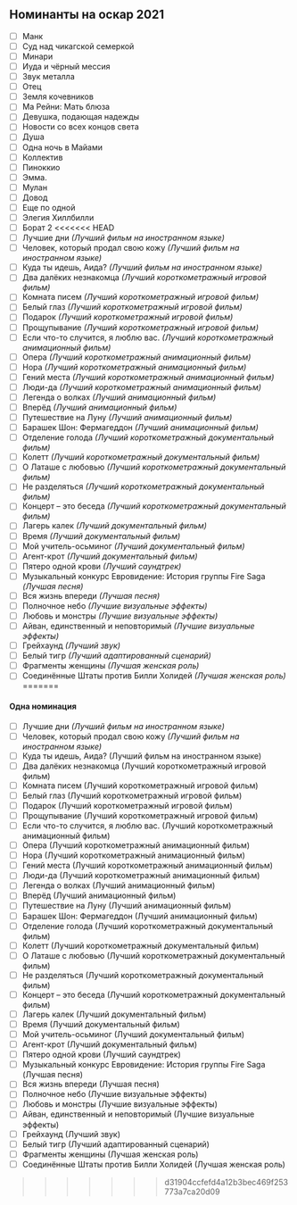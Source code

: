 ## Номинанты на оскар 2021 
- [ ] Манк
- [ ] Суд над чикагской семеркой
- [ ] Минари
- [ ] Иуда и чёрный мессия
- [ ] Звук металла
- [ ] Отец
- [ ] Земля кочевников
- [ ] Ма Рейни: Мать блюза
- [ ] Девушка, подающая надежды
- [ ] Новости со всех концов света
- [ ] Душа
- [ ] Одна ночь в Майами
- [ ] Коллектив
- [ ] Пиноккио
- [ ] Эмма.
- [ ] Мулан
- [ ] Довод
- [ ] Еще по одной
- [ ] Элегия Хиллбилли
- [ ] Борат 2
<<<<<<< HEAD
- [ ] Лучшие дни *(Лучший фильм на иностранном языке)*
- [ ] Человек, который продал свою кожу *(Лучший фильм на иностранном языке)*
- [ ] Куда ты идешь, Аида? *(Лучший фильм на иностранном языке)*
- [ ] Два далёких незнакомца *(Лучший короткометражный игровой фильм)*
- [ ] Комната писем *(Лучший короткометражный игровой фильм)*
- [ ] Белый глаз *(Лучший короткометражный игровой фильм)*
- [ ] Подарок *(Лучший короткометражный игровой фильм)*
- [ ] Прощупывание *(Лучший короткометражный игровой фильм)*
- [ ] Если что-то случится, я люблю вас. *(Лучший короткометражный анимационный фильм)*
- [ ] Опера *(Лучший короткометражный анимационный фильм)*
- [ ] Нора *(Лучший короткометражный анимационный фильм)*
- [ ] Гений места *(Лучший короткометражный анимационный фильм)*
- [ ] Люди-да *(Лучший короткометражный анимационный фильм)*
- [ ] Легенда о волках *(Лучший анимационный фильм)*
- [ ] Вперёд *(Лучший анимационный фильм)*
- [ ] Путешествие на Луну *(Лучший анимационный фильм)*
- [ ] Барашек Шон: Фермагеддон *(Лучший анимационный фильм)*
- [ ] Отделение голода *(Лучший короткометражный документальный фильм)*
- [ ] Колетт *(Лучший короткометражный документальный фильм)*
- [ ] О Латаше с любовью *(Лучший короткометражный документальный фильм)*
- [ ] Не разделяться *(Лучший короткометражный документальный фильм)*
- [ ] Концерт – это беседа *(Лучший короткометражный документальный фильм)*
- [ ] Лагерь калек *(Лучший документальный фильм)*
- [ ] Время *(Лучший документальный фильм)*
- [ ] Мой учитель-осьминог *(Лучший документальный фильм)*
- [ ] Агент-крот *(Лучший документальный фильм)*
- [ ] Пятеро одной крови *(Лучший саундтрек)*
- [ ] Музыкальный конкурс Евровидение: История группы Fire Saga *(Лучшая песня)*
- [ ] Вся жизнь впереди *(Лучшая песня)*
- [ ] Полночное небо *(Лучшие визуальные эффекты)*
- [ ] Любовь и монстры *(Лучшие визуальные эффекты)*
- [ ] Айван, единственный и неповторимый *(Лучшие визуальные эффекты)*
- [ ] Грейхаунд *(Лучший звук)*
- [ ] Белый тигр *(Лучший адаптированный сценарий)*
- [ ] Фрагменты женщины *(Лучшая женская роль)*
- [ ] Соединённые Штаты против Билли Холидей *(Лучшая женская роль)*
=======

#### Одна номинация
- [ ] Лучшие дни *(Лучший фильм на иностранном языке)*
- [ ] Человек, который продал свою кожу *(Лучший фильм на иностранном языке)*
- [ ] Куда ты идешь, Аида? (Лучший фильм на иностранном языке)
- [ ] Два далёких незнакомца (Лучший короткометражный игровой фильм)
- [ ] Комната писем (Лучший короткометражный игровой фильм)
- [ ] Белый глаз (Лучший короткометражный игровой фильм)
- [ ] Подарок (Лучший короткометражный игровой фильм)
- [ ] Прощупывание (Лучший короткометражный игровой фильм)
- [ ] Если что-то случится, я люблю вас. (Лучший короткометражный анимационный фильм)
- [ ] Опера (Лучший короткометражный анимационный фильм)
- [ ] Нора (Лучший короткометражный анимационный фильм)
- [ ] Гений места (Лучший короткометражный анимационный фильм)
- [ ] Люди-да (Лучший короткометражный анимационный фильм)
- [ ] Легенда о волках (Лучший анимационный фильм)
- [ ] Вперёд (Лучший анимационный фильм)
- [ ] Путешествие на Луну (Лучший анимационный фильм)
- [ ] Барашек Шон: Фермагеддон (Лучший анимационный фильм)
- [ ] Отделение голода (Лучший короткометражный документальный фильм)
- [ ] Колетт (Лучший короткометражный документальный фильм)
- [ ] О Латаше с любовью (Лучший короткометражный документальный фильм)
- [ ] Не разделяться (Лучший короткометражный документальный фильм)
- [ ] Концерт – это беседа (Лучший короткометражный документальный фильм)
- [ ] Лагерь калек (Лучший документальный фильм)
- [ ] Время (Лучший документальный фильм)
- [ ] Мой учитель-осьминог (Лучший документальный фильм)
- [ ] Агент-крот (Лучший документальный фильм)
- [ ] Пятеро одной крови (Лучший саундтрек)
- [ ] Музыкальный конкурс Евровидение: История группы Fire Saga (Лучшая песня)
- [ ] Вся жизнь впереди (Лучшая песня)
- [ ] Полночное небо (Лучшие визуальные эффекты)
- [ ] Любовь и монстры (Лучшие визуальные эффекты)
- [ ] Айван, единственный и неповторимый (Лучшие визуальные эффекты)
- [ ] Грейхаунд (Лучший звук)
- [ ] Белый тигр (Лучший адаптированный сценарий)
- [ ] Фрагменты женщины (Лучшая женская роль)
- [ ] Соединённые Штаты против Билли Холидей (Лучшая женская роль)
>>>>>>> d31904ccfefd4a12b3bec469f253773a7ca20d09
